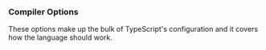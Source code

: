 ### Compiler Options

These options make up the bulk of TypeScript's configuration and it covers how the language should work.
